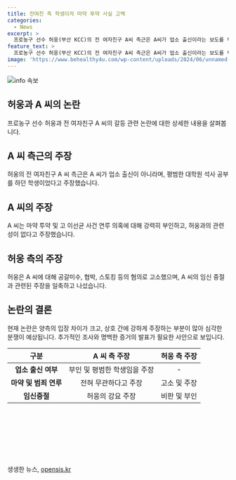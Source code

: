 ```yaml
---
title: 전여친 측 학생이자 마약 투약 사실 고백
categories:
  - News
excerpt: >
  프로농구 선수 허웅(부산 KCC)의 전 여자친구 A씨 측근은 A씨가 업소 출신이라는 보도를 부인하며 A씨는 평범한 대학생이라고 주장했다. 또한 A씨는 마약 투약 및 고 이선균 사건 연루 의혹에 대해 부인하고, 허웅과의 장려에 대한 강요를 주장했다. A씨 측은 임신중절 이후 허웅이 책임을 회피하고 돈을 요구했다는 주장을 하며, 허웅은 그에 대한 부인과 임신중절 대가를 거부했다고 밝혔다. A씨는 허웅과의 관련이 과거 사건과 무관하다고 주장했다.
feature_text: >
  프로농구 선수 허웅(부산 KCC)의 전 여자친구 A씨 측근은 A씨가 업소 출신이라는 보도를 부인하며 A씨는 평범한 대학생이라고 주장했다. 또한 A씨는 마약 투약 및 고 이선균 사건 연루 의혹에 대해 부인하고, 허웅과의 장려에 대한 강요를 주장했다. A씨 측은 임신중절 이후 허웅이 책임을 회피하고 돈을 요구했다는 주장을 하며, 허웅은 그에 대한 부인과 임신중절 대가를 거부했다고 밝혔다. A씨는 허웅과의 관련이 과거 사건과 무관하다고 주장했다.
image: 'https://www.behealthy4u.com/wp-content/uploads/2024/06/unnamed-file.png'
---
```


<p><img src="https://www.behealthy4u.com/wp-content/uploads/2024/06/unnamed-file.png" alt="info 속보" /></p>

<h2 data-ke-size="size26">허웅과 A 씨의 논란</h2>

<p data-ke-size="size16">프로농구 선수 허웅과 전 여자친구 A 씨의 갈등 관련 논란에 대한 상세한 내용을 살펴봅니다.</p>

<h2 data-ke-size="size24">A 씨 측근의 주장</h2>

<p data-ke-size="size16">허웅의 전 여자친구 A 씨 측근은 A 씨가 업소 출신이 아니라며, 평범한 대학원 석사 공부를 하던 학생이었다고 주장했습니다.</p>

<h2 data-ke-size="size24">A 씨의 주장</h2>

<p data-ke-size="size16">A 씨는 마약 투약 및 고 이선균 사건 연루 의혹에 대해 강력히 부인하고, 허웅과의 관련성이 없다고 주장했습니다.</p>

<h2 data-ke-size="size24">허웅 측의 주장</h2>

<p data-ke-size="size16">허웅은 A 씨에 대해 공갈미수, 협박, 스토킹 등의 혐의로 고소했으며, A 씨의 임신 중절과 관련된 주장을 일축하고 나섰습니다.</p>

<h2 data-ke-size="size24">논란의 결론</h2>

<p data-ke-size="size16">현재 논란은 양측의 입장 차이가 크고, 상호 간에 강하게 주장하는 부분이 많아 심각한 분쟁이 예상됩니다. 추가적인 조사와 명백한 증거의 발표가 필요한 사안으로 보입니다.</p>

<table>
    <thead>
        <tr>
            <th style="text-align: center;">구분</th>
            <th style="text-align: center;">A 씨 측 주장</th>
            <th style="text-align: center;">허웅 측 주장</th>
        </tr>
    </thead>
    <tbody>
        <tr>
            <td style="text-align: center;"><b>업소 출신 여부</b></td>
            <td style="text-align: center;">부인 및 평범한 학생임을 주장</td>
            <td style="text-align: center;">-</td>
        </tr>
        <tr>
            <td style="text-align: center;"><b>마약 및 범죄 연루</b></td>
            <td style="text-align: center;">전혀 무관하다고 주장</td>
            <td style="text-align: center;">고소 및 주장</td>
        </tr>
        <tr>
            <td style="text-align: center;"><b>임신중절</b></td>
            <td style="text-align: center;">허웅의 강요 주장</td>
            <td style="text-align: center;">비판 및 부인</td>
        </tr>
    </tbody>
</table>

<p data-ke-size="size16">&nbsp;</p>

<p data-ke-size="size16">&nbsp;</p>

<p data-ke-size="size16">&nbsp;</p>

<p data-ke-size="size16">&nbsp;</p>
생생한 뉴스, <a href="https://opensis.kr" rel="dofollow">opensis.kr</a>



